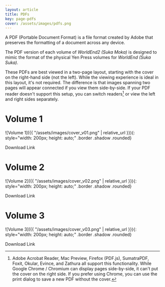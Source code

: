 ```yaml
---
layout: article
title: PDFs
key: page-pdfs
cover: /assets/images/pdfs.png
---
```


A PDF (Portable Document Format) is a file format created by Adobe that preserves the formatting of a document across any device.

The PDF version of each volume of *WorldEnd2 (Suka Moka)* is designed to mimic the format of the physical Yen Press volumes for *WorldEnd (Suka Suka)*.

These PDFs are best viewed in a two-page layout, starting with the cover on the right-hand side (not the left). While the viewing experience is ideal in this layout, it's not required. The difference is that images spanning two pages will appear connected if you view them side-by-side. If your PDF reader doesn't support this setup, you can switch readers[^1] or view the left and right sides separately.

[^1]: Adobe Acrobat Reader, Mac Preview, Firefox (PDF.js), SumatraPDF, Foxit, Okular, Evince, and Zathura all support this functionality. While Google Chrome / Chromium can display pages side-by-side, it can't put the cover on the right side. If you prefer using Chrome, you can use the print dialog to save a new PDF without the cover.

# Volume 1
![Volume 1]({{ "/assets/images/cover_v01.png" | relative_url }}){: style="width: 200px; height: auto;" .border .shadow .rounded}

Download Link

# Volume 2
![Volume 2]({{ "/assets/images/cover_v02.png" | relative_url }}){: style="width: 200px; height: auto;" .border .shadow .rounded}

Download Link

# Volume 3
![Volume 3]({{ "/assets/images/cover_v03.png" | relative_url }}){: style="width: 200px; height: auto;" .border .shadow .rounded}

Download Link
